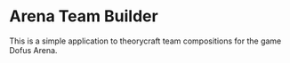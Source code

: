 # Arena Team Builder

This is a simple application to theorycraft team compositions for the game Dofus Arena.
